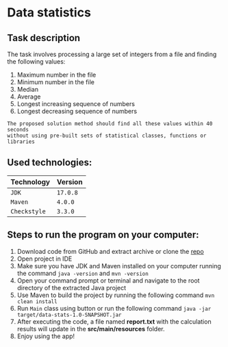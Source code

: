 # Data statistics
## Task description
The task involves processing a large set of integers from a file and finding the following values:

1. Maximum number in the file
2. Minimum number in the file
3. Median
4. Average
5. Longest increasing sequence of numbers
6. Longest decreasing sequence of numbers

```
The proposed solution method should find all these values within 40 seconds 
without using pre-built sets of statistical classes, functions or libraries
```

## Used technologies:
| Technology            | Version  |
|:----------------------|:---------|
| `JDK`                 | `17.0.8` |
| `Maven`               | `4.0.0`  |
| `Checkstyle`          | `3.3.0`  |

## Steps to run the program on your computer:
1. Download code from GitHub and extract archive or clone the [repo](https://github.com/mrmax24/data-stats)
2. Open project in IDE
3. Make sure you have JDK and Maven installed on your computer running the command `java -version` and `mvn -version`
4. Open your command prompt or terminal and navigate to the root directory of the extracted Java project
5. Use Maven to build the project by running the following command `mvn clean install`
6. Run `Main` class using button or run the following command `java -jar target/data-stats-1.0-SNAPSHOT.jar`
7. After executing the code, a file named **report.txt** with the calculation results will update in the **src/main/resources** folder.
8. Enjoy using the app!
